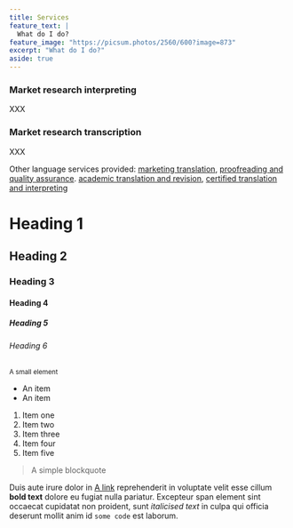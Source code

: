 ```yaml
---
title: Services
feature_text: |
  What do I do?
feature_image: "https://picsum.photos/2560/600?image=873"
excerpt: "What do I do?"
aside: true
---
```


<a id="market_research_interpreting"><h3>Market research interpreting</h3></a>

XXX

<a display=none id="market_research_transcription"><h3>Market research transcription</h3></a>

XXX

Other language services provided: [marketing translation](https://www.linkedin.com/in/z-bahrani-peacock/ "marketing translation"), [proofreading and quality assurance](https://www.linkedin.com/in/z-bahrani-peacock/ "proofreading and quality assurance"). [academic translation and revision](https://www.linkedin.com/in/z-bahrani-peacock/ "academic translation and revision"), [certified translation and interpreting](https://www.linkedin.com/in/z-bahrani-peacock/ "certified translation and interpreting")

# Heading 1

## Heading 2

### Heading 3

#### Heading 4

##### Heading 5

###### Heading 6

<small>A small element</small>

* An item
* An item

1. Item one
2. Item two
3. Item three
4. Item four
5. Item five

> A simple blockquote

Duis aute irure dolor in [A link](https://www.linkedin.com/in/z-bahrani-peacock/ "A link") reprehenderit in voluptate velit esse cillum **bold text** dolore eu fugiat nulla pariatur. Excepteur span element sint occaecat cupidatat non proident, sunt _italicised text_ in culpa qui officia deserunt mollit anim id `some code` est laborum.
